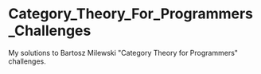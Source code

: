 # Category_Theory_For_Programmers_Challenges
My solutions to Bartosz Milewski "Category Theory for Programmers" challenges.
